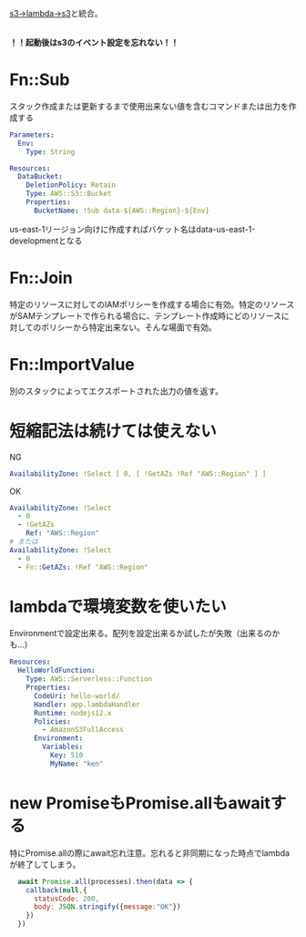 [s3->lambda->s3](https://github.com/kensukegoto/sam-s3-lambda)と統合。<br>
<br>

**！！起動後はs3のイベント設定を忘れない！！**

# Fn::Sub

スタック作成または更新するまで使用出来ない値を含むコマンドまたは出力を作成する

```YAML
Parameters:
  Env:
    Type: String

Resources:
  DataBucket:
    DeletionPolicy: Retain
    Type: AWS::S3::Bucket
    Properties:
      BucketName: !Sub data-${AWS::Region}-${Env}
```

us-east-1リージョン向けに作成すればバケット名はdata-us-east-1-developmentとなる

# Fn::Join

特定のリソースに対してのIAMポリシーを作成する場合に有効。特定のリソースがSAMテンプレートで作られる場合に、テンプレート作成時にどのリソースに対してのポリシーから特定出来ない。そんな場面で有効。


# Fn::ImportValue

別のスタックによってエクスポートされた出力の値を返す。

# 短縮記法は続けては使えない

NG

```YAML
AvailabilityZone: !Select [ 0, [ !GetAZs !Ref "AWS::Region" ] ]
```

OK

```YAML
AvailabilityZone: !Select
  - 0
  - !GetAZs
    Ref: "AWS::Region"
# または
AvailabilityZone: !Select
  - 0
  - Fn::GetAZs: !Ref "AWS::Region"
```

# lambdaで環境変数を使いたい

Environmentで設定出来る。配列を設定出来るか試したが失敗（出来るのかも…）

```YAML
Resources:
  HelloWorldFunction:
    Type: AWS::Serverless::Function
    Properties:
      CodeUri: hello-world/
      Handler: app.lambdaHandler
      Runtime: nodejs12.x
      Policies:
        - AmazonS3FullAccess
      Environment: 
        Variables:
          Key: 510
          MyName: "ken"
```

# new PromiseもPromise.allもawaitする

特にPromise.allの際にawait忘れ注意。忘れると非同期になった時点でlambdaが終了してしまう。

```js
  await Promise.all(processes).then(data => {
    callback(null,{
      statusCode: 200,
      body: JSON.stringify({message:"OK"})
    })
  })
```